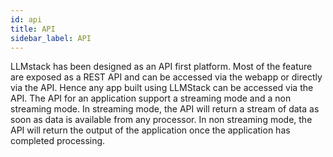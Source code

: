 ```yaml
---
id: api
title: API
sidebar_label: API
---
```


LLMstack has been designed as an API first platform. Most of the feature are exposed as a REST API and can be accessed via the webapp or directly via the API. Hence any app built using LLMStack can be accessed via the API. The API for an application support a streaming mode and a non streaming mode. 
In streaming mode, the API will return a stream of data as soon as data is available from any processor. In non streaming mode, the API will return the output of the application once the application has completed processing.
